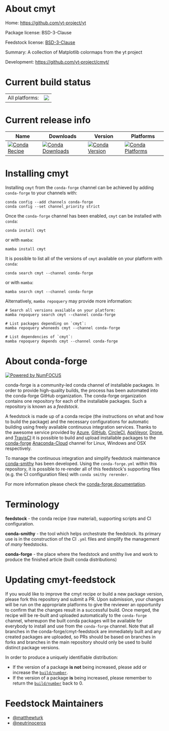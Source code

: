 About cmyt
==========

Home: https://github.com/yt-project/yt

Package license: BSD-3-Clause

Feedstock license: [BSD-3-Clause](https://github.com/conda-forge/cmyt-feedstock/blob/main/LICENSE.txt)

Summary: A collection of Matplotlib colormaps from the yt project

Development: https://github.com/yt-project/cmyt/

Current build status
====================


<table><tr><td>All platforms:</td>
    <td>
      <a href="https://dev.azure.com/conda-forge/feedstock-builds/_build/latest?definitionId=14380&branchName=main">
        <img src="https://dev.azure.com/conda-forge/feedstock-builds/_apis/build/status/cmyt-feedstock?branchName=main">
      </a>
    </td>
  </tr>
</table>

Current release info
====================

| Name | Downloads | Version | Platforms |
| --- | --- | --- | --- |
| [![Conda Recipe](https://img.shields.io/badge/recipe-cmyt-green.svg)](https://anaconda.org/conda-forge/cmyt) | [![Conda Downloads](https://img.shields.io/conda/dn/conda-forge/cmyt.svg)](https://anaconda.org/conda-forge/cmyt) | [![Conda Version](https://img.shields.io/conda/vn/conda-forge/cmyt.svg)](https://anaconda.org/conda-forge/cmyt) | [![Conda Platforms](https://img.shields.io/conda/pn/conda-forge/cmyt.svg)](https://anaconda.org/conda-forge/cmyt) |

Installing cmyt
===============

Installing `cmyt` from the `conda-forge` channel can be achieved by adding `conda-forge` to your channels with:

```
conda config --add channels conda-forge
conda config --set channel_priority strict
```

Once the `conda-forge` channel has been enabled, `cmyt` can be installed with `conda`:

```
conda install cmyt
```

or with `mamba`:

```
mamba install cmyt
```

It is possible to list all of the versions of `cmyt` available on your platform with `conda`:

```
conda search cmyt --channel conda-forge
```

or with `mamba`:

```
mamba search cmyt --channel conda-forge
```

Alternatively, `mamba repoquery` may provide more information:

```
# Search all versions available on your platform:
mamba repoquery search cmyt --channel conda-forge

# List packages depending on `cmyt`:
mamba repoquery whoneeds cmyt --channel conda-forge

# List dependencies of `cmyt`:
mamba repoquery depends cmyt --channel conda-forge
```


About conda-forge
=================

[![Powered by
NumFOCUS](https://img.shields.io/badge/powered%20by-NumFOCUS-orange.svg?style=flat&colorA=E1523D&colorB=007D8A)](https://numfocus.org)

conda-forge is a community-led conda channel of installable packages.
In order to provide high-quality builds, the process has been automated into the
conda-forge GitHub organization. The conda-forge organization contains one repository
for each of the installable packages. Such a repository is known as a *feedstock*.

A feedstock is made up of a conda recipe (the instructions on what and how to build
the package) and the necessary configurations for automatic building using freely
available continuous integration services. Thanks to the awesome service provided by
[Azure](https://azure.microsoft.com/en-us/services/devops/), [GitHub](https://github.com/),
[CircleCI](https://circleci.com/), [AppVeyor](https://www.appveyor.com/),
[Drone](https://cloud.drone.io/welcome), and [TravisCI](https://travis-ci.com/)
it is possible to build and upload installable packages to the
[conda-forge](https://anaconda.org/conda-forge) [Anaconda-Cloud](https://anaconda.org/)
channel for Linux, Windows and OSX respectively.

To manage the continuous integration and simplify feedstock maintenance
[conda-smithy](https://github.com/conda-forge/conda-smithy) has been developed.
Using the ``conda-forge.yml`` within this repository, it is possible to re-render all of
this feedstock's supporting files (e.g. the CI configuration files) with ``conda smithy rerender``.

For more information please check the [conda-forge documentation](https://conda-forge.org/docs/).

Terminology
===========

**feedstock** - the conda recipe (raw material), supporting scripts and CI configuration.

**conda-smithy** - the tool which helps orchestrate the feedstock.
                   Its primary use is in the construction of the CI ``.yml`` files
                   and simplify the management of *many* feedstocks.

**conda-forge** - the place where the feedstock and smithy live and work to
                  produce the finished article (built conda distributions)


Updating cmyt-feedstock
=======================

If you would like to improve the cmyt recipe or build a new
package version, please fork this repository and submit a PR. Upon submission,
your changes will be run on the appropriate platforms to give the reviewer an
opportunity to confirm that the changes result in a successful build. Once
merged, the recipe will be re-built and uploaded automatically to the
`conda-forge` channel, whereupon the built conda packages will be available for
everybody to install and use from the `conda-forge` channel.
Note that all branches in the conda-forge/cmyt-feedstock are
immediately built and any created packages are uploaded, so PRs should be based
on branches in forks and branches in the main repository should only be used to
build distinct package versions.

In order to produce a uniquely identifiable distribution:
 * If the version of a package **is not** being increased, please add or increase
   the [``build/number``](https://docs.conda.io/projects/conda-build/en/latest/resources/define-metadata.html#build-number-and-string).
 * If the version of a package **is** being increased, please remember to return
   the [``build/number``](https://docs.conda.io/projects/conda-build/en/latest/resources/define-metadata.html#build-number-and-string)
   back to 0.

Feedstock Maintainers
=====================

* [@matthewturk](https://github.com/matthewturk/)
* [@neutrinoceros](https://github.com/neutrinoceros/)

